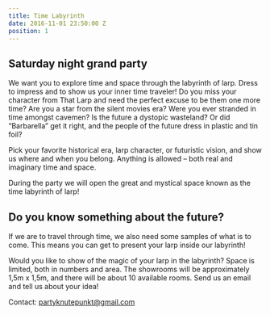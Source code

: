 ```yaml
---
title: Time Labyrinth
date: 2016-11-01 23:50:00 Z
position: 1
---
```


## Saturday night grand party

We want you to explore time and space through the labyrinth of larp.
Dress to impress and to show us your inner time traveler!
Do you miss your character from That Larp and need the perfect excuse to be them one more time? 
Are you a star from the silent movies era? 
Were you ever stranded in time amongst cavemen?
Is the future a dystopic wasteland?
Or did “Barbarella”  get it right, and the people of the future dress in plastic and tin foil?

Pick your favorite historical era, larp character, or futuristic vision, and show us where and when you belong. Anything is allowed – both real and imaginary time and space.

During the party we will open the great and mystical space known as the time labyrinth of larp!

## Do you know something about the future?

If we are to travel through time, we also need some samples of what is to come. This means you can get to present your larp inside our labyrinth!

Would you like to show of the magic of your larp in the labyrinth? Space is limited, both in numbers and area. The showrooms will be approximately 1,5m x 1,5m, and there will be about 10 available rooms. Send us an email and tell us about your idea!

Contact: [partyknutepunkt@gmail.com](partyknutepunkt@gmail.com)
